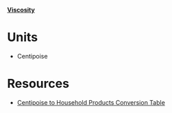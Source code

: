 [**Viscosity**](https://en.wikipedia.org/wiki/Viscosity)

# Units
* Centipoise


# Resources
* [Centipoise to Household Products Conversion Table](http://www.vp-scientific.com/Viscosity_Tables.htm)